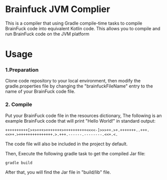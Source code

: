 # Brainfuck JVM Complier
This is a compiler that using Gradle compile-time tasks to compile BrainFuck code into equivalent Kotlin code. This allows you to compile and run BrainFuck code on the JVM platform

# Usage
### 1.Preparation
Clone code repository to your local environment, then
modify the gradle.properties file by changing the "brainfuckFileName" entry to the name of your BrainFuck code file.

### 2. Compile
Put your BrainFuck code file in the resources dictionary, The following is an example BrainFuck code that will print "Hello World!" in standard output:
```
++++++++++[>+>+++>+++++++>++++++++++<<<<-]>>>++.>+.+++++++..+++.<<++.>+++++++++++++++.>.+++.------.--------.<<+.<.
```
The code file will also be included in the project by default.

Then, Execute the following gradle task to get the compiled Jar file:

```
gradle build
```

After that, you will find the Jar file in "build/lib" file.

